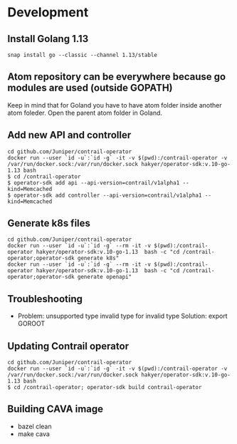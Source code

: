 # Development

## Install Golang 1.13

```
snap install go --classic --channel 1.13/stable
```

## Atom repository can be everywhere because go modules are used (outside GOPATH)

Keep in mind that for Goland you have to have atom folder inside another atom foleder.
Open the parent atom folder in Goland.

## Add new API and controller

```
cd github.com/Juniper/contrail-operator
docker run --user `id -u`:`id -g` -it -v $(pwd):/contrail-operator -v /var/run/docker.sock:/var/run/docker.sock hakyer/operator-sdk:v.10-go-1.13 bash
$ cd /contrail-operator
$ operator-sdk add api --api-version=contrail/v1alpha1 --kind=Memcached
$ operator-sdk add controller --api-version=contrail/v1alpha1 --kind=Memcached 
```


## Generate k8s files

```
cd github.com/Juniper/contrail-operator
docker run --user `id -u`:`id -g` --rm -it -v $(pwd):/contrail-operator hakyer/operator-sdk:v.10-go-1.13  bash -c "cd /contrail-operator;operator-sdk generate k8s"
docker run --user `id -u`:`id -g` --rm -it -v $(pwd):/contrail-operator hakyer/operator-sdk:v.10-go-1.13  bash -c "cd /contrail-operator;operator-sdk generate openapi"
```

## Troubleshooting

* Problem: unsupported type invalid type for invalid type
  Solution: export GOROOT


## Updating Contrail operator
```
cd github.com/Juniper/contrail-operator
docker run --user `id -u`:`id -g` -it -v $(pwd):/contrail-operator -v /var/run/docker.sock:/var/run/docker.sock hakyer/operator-sdk:v.10-go-1.13 bash
$ cd /contrail-operator; operator-sdk build contrail-operator
```


## Building CAVA image

* bazel clean
* make cava
   
